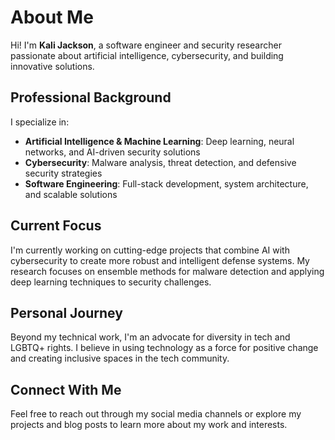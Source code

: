 # About Me

Hi! I'm **Kali Jackson**, a software engineer and security researcher passionate about artificial intelligence, cybersecurity, and building innovative solutions.

## Professional Background

I specialize in:
- **Artificial Intelligence & Machine Learning**: Deep learning, neural networks, and AI-driven security solutions
- **Cybersecurity**: Malware analysis, threat detection, and defensive security strategies
- **Software Engineering**: Full-stack development, system architecture, and scalable solutions

## Current Focus

I'm currently working on cutting-edge projects that combine AI with cybersecurity to create more robust and intelligent defense systems. My research focuses on ensemble methods for malware detection and applying deep learning techniques to security challenges.

## Personal Journey

Beyond my technical work, I'm an advocate for diversity in tech and LGBTQ+ rights. I believe in using technology as a force for positive change and creating inclusive spaces in the tech community.

## Connect With Me

Feel free to reach out through my social media channels or explore my projects and blog posts to learn more about my work and interests.
